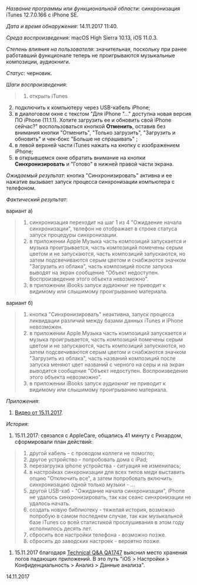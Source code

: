 _Название программы или функциональной области_: синхронизация iTunes 12.7.0.166 с iPhone SE.

_Дата и время обнаружения_: 14.11.2017 11:40.

_Среда воспроизведения_: macOS High Sierra 10.13, iOS 11.0.3.

_Степень влияния на пользователя_: значительная, поскольку при ранее работавший функционале теперь не проигрываются музыкальные композиции, аудиокниги.

_Статус_: черновик.

_Шаги воспроизведения_:
> 1. открыть iTunes
2. подключить к компьютеру через USB-кабель iPhone;
3. в диалоговом окне с текстом "Для iPhone "..." доступна новая версия ПО iPhone (11.1.1). Хотите загрузить ее и обновить свой iPhone сейчас?" воспользоваться кнопкой **Отменить**, оставив без внимания кнопки "Отменить", "Только загрузить", "Загрузить и обновить" и чек-бокс "Больше не спрашивать" ;
4. в левой верхней части iTunes нажать на кнопку с изображением iPhone;
5. в открывшемся окне обратить внимание на кнопки **Синхронизировать** и "Готово" в нижней правой части экрана.

_Ожидаемый результат_: кнопка "Синхронизировать" активна и ее нажатие вызывает запуск процесса синхронизации компьютера с телефоном.

_Фактический результат_:

вариант а)
> 1. синхронизация переходит на шаг 1 из 4 "Ожидаение начала синхронизации", телефон не отображает в строке статуса запуск процедуры синхронизации.
> 2. в приложении Apple Музыка часть композиций запускается и музыка проигрывается, часть композиций помечены серым цветом и не запускаются, часть композиций запускаются, но затем подсвечиваются серым цветом и снабжаются значком "Загрузить из облака", часть композиций после запуска выводят на экран сообщение "Объект недоступен. Воспроизведение этого объекта невозможно".
> 3. в приложении iBooks запуск аудиокниг не приводит к видимому или слышимому проигрыванию материала.

вариант б)
> 1. кнопка "Синхронизировать" неактивна, запуск процесса ликвидации различий между базами данных iTunes и iPhone невозможен.
> 2. в приложении Apple Музыка часть композиций запускается и музыка проигрывается, часть композиций помечены серым цветом и не запускаются, часть композиций запускаются, но затем подсвечиваются серым цветом и снабжаются значком "Загрузить из облака", часть названий композиций после запуска меняют цвет названий с черного на серы и на экран выводится сообщение "Объект недоступен. Воспроизведение этого объекта невозможно".
> 3. в приложении iBooks запуск аудиокниг не приводит к видимому или слышимому проигрыванию материала.

_Приложения_:

1. [Видео от 15.11.2017](https://photos.app.goo.gl/d0BwNBOIvgUdwj7C3).

_История_:

1. 15.11.2017: связался с AppleCare, общались 41 минуту с Рихардом, сформировали план действий:
> 1. другой кабель - с проводом коллеги не помогло;
> 2. другое устройство - попробовать дома с iPad;
> 3. перезагрузка iphone устройства -  ситуация не изменилась;
> 4. в настройках синхронизации для всех типов меди выставить опцию "Отключить все", а затем попробовать включить синхронизацию одной только музыки - ...
> 5. другой USB-хаб - "Ожидание начала синхронизации", iPhone не удалось синхронизировать, так как сеанс синхронизации не удалось начать.
> 6. создать новую библиотеку - тяжелая история, возможно попробую в самом последнем случае, так как музыкальной базе iTunes со всей статистикой прослушивания в этом году исполнилось десять лет. 
> 7. сбросить все настройки телефона - возможно позже.
> 8. сбросить до заводских настроек - вероятно позже.
1. 15.11.2017 благодаря [Technical Q&A QA1747](https://developer.apple.com/library/content/qa/qa1747/_index.html) выяснил место хранения логов падающих приложений. В это путь "iOS > Настройки > Конфиденциальность > Анализ > Данные анализа".

14.11.2017